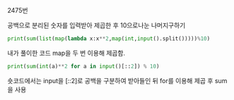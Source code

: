 2475번

공백으로 분리된 숫자를 입력받아 제곱한 후 10으로나눈 나머지구하기

```python
print(sum(list(map(lambda x:x**2,map(int,input().split()))))%10)
```
내가 풀이한 코드 map을 두 번 이용해 제곱함.

```python
print(sum(int(a)**2 for a in input()[::2]) % 10)
```
숏코드에서는 input을 [::2]로 공백을 구분하여 받아들인 뒤
for를 이용해 제곱 후 sum을 사용